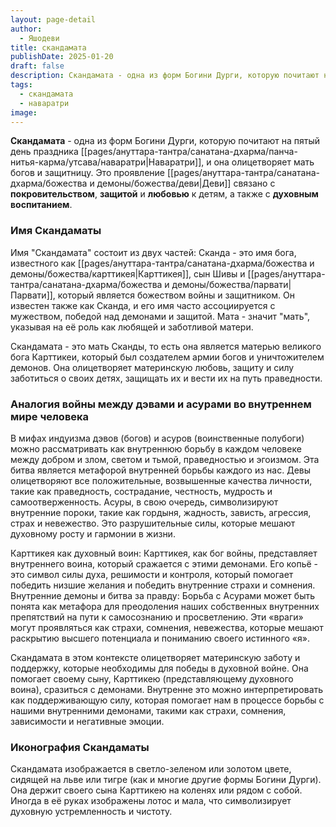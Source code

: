 ```yaml
---
layout: page-detail
author:
  - Яшодеви
title: скандамата
publishDate: 2025-01-20
draft: false
description: Скандамата - одна из форм Богини Дурги, которую почитают на пятый день праздника Наваратри, и она олицетворяет мать богов и защитницу. Это проявление Деви связано с покровительством, защитой и любовью к детям, а также с духовным воспитанием.
tags:
  - скандамата
  - наваратри
image:
---
```

**Скандамата** - одна из форм Богини Дурги, которую почитают на пятый день праздника [[pages/ануттара-тантра/санатана-дхарма/панча-нитья-карма/утсава/наваратри|Наваратри]], и она олицетворяет мать богов и защитницу. Это проявление [[pages/ануттара-тантра/санатана-дхарма/божества и демоны/божества/деви|Деви]] связано с **покровительством**, **защитой** и **любовью** к детям, а также с **духовным воспитанием**.

### Имя Скандаматы

Имя "Скандамата" состоит из двух частей: Сканда - это имя бога, известного как [[pages/ануттара-тантра/санатана-дхарма/божества и демоны/божества/карттикея|Карттикея]], сын Шивы и [[pages/ануттара-тантра/санатана-дхарма/божества и демоны/божества/парвати|Парвати]], который является божеством войны и защитником. Он известен также как Сканда, и его имя часто ассоциируется с мужеством, победой над демонами и защитой. Мата - значит "мать", указывая на её роль как любящей и заботливой матери.

Скандамата - это мать Сканды, то есть она является матерью великого бога Карттикеи, который был создателем армии богов и уничтожителем демонов. Она олицетворяет материнскую любовь, защиту и силу заботиться о своих детях, защищать их и вести их на путь праведности.

### Аналогия войны между дэвами и асурами во внутреннем мире человека

В мифах индуизма дэвов (богов) и асуров (воинственные полубоги) можно рассматривать как внутреннюю борьбу в каждом человеке между добром и злом, светом и тьмой, праведностью и эгоизмом. Эта битва является метафорой внутренней борьбы каждого из нас. 
Девы олицетворяют все положительные, возвышенные качества личности, такие как праведность, сострадание, честность, мудрость и самоотверженность.
Асуры, в свою очередь, символизируют внутренние пороки, такие как гордыня, жадность, зависть, агрессия, страх и невежество. Это разрушительные силы, которые мешают духовному росту и гармонии в жизни.

Карттикея как духовный воин: Карттикея, как бог войны, представляет внутреннего воина, который сражается с этими демонами. Его копьё - это символ силы духа, решимости и контроля, который помогает победить низшие желания и победить внутренние страхи и сомнения.
Внутренние демоны и битва за правду: Борьба с Асурами может быть понята как метафора для преодоления наших собственных внутренних препятствий на пути к самосознанию и просветлению. Эти «враги» могут проявляться как страхи, сомнения, невежества, которые мешают раскрытию высшего потенциала и пониманию своего истинного «я».

Скандамата в этом контексте олицетворяет материнскую заботу и поддержку, которые необходимы для победы в духовной войне. Она помогает своему сыну, Карттикею (представляющему духовного воина), сразиться с демонами. Внутренне это можно интерпретировать как поддерживающую силу, которая помогает нам в процессе борьбы с нашими внутренними демонами, такими как страхи, сомнения, зависимости и негативные эмоции.

### Иконография Скандаматы

Скандамата изображается в светло-зеленом или золотом цвете, сидящей на льве или тигре (как и многие другие формы Богини Дурги). Она держит своего сына Карттикею на коленях или рядом с собой. Иногда в её руках изображены лотос и мала, что символизирует духовную устремленность и чистоту. 